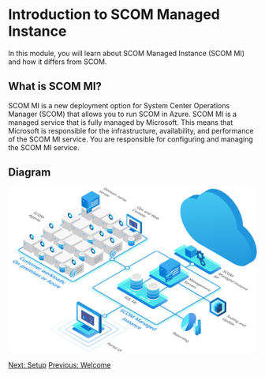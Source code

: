 # Introduction to SCOM Managed Instance

In this module, you will learn about SCOM Managed Instance (SCOM MI) and how it differs from SCOM.

## What is SCOM MI?

SCOM MI is a new deployment option for System Center Operations Manager (SCOM) that allows you to run SCOM in Azure. SCOM MI is a managed service that is fully managed by Microsoft. This means that Microsoft is responsible for the infrastructure, availability, and performance of the SCOM MI service. You are responsible for configuring and managing the SCOM MI service.

## Diagram

![alt text](image.png)

[Next: Setup](setup.md)
[Previous: Welcome](readme.md)
